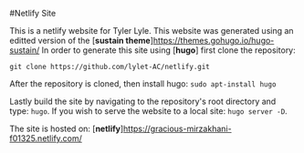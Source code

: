 #Netlify Site

This is a netlify website for Tyler Lyle.  This website was generated using an editted version of the [__sustain theme__]https://themes.gohugo.io/hugo-sustain/  In order to generate this site using [__hugo__] first clone the repository:

`git clone https://github.com/lylet-AC/netlify.git`

After the repository is cloned, then install hugo: `sudo apt-install hugo`

Lastly build the site by navigating to the repository's root directory and type: `hugo`.  If you wish to serve the website to a local site: `hugo server -D`.

The site is hosted on: [__netlify__]https://gracious-mirzakhani-f01325.netlify.com/
